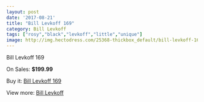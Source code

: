 ```yaml
---
layout: post
date: '2017-08-21'
title: "Bill Levkoff 169"
category: Bill Levkoff
tags: ["rosy","black","levkoff","little","unique"]
image: http://img.hectodress.com/25368-thickbox_default/bill-levkoff-169.jpg
---
```

Bill Levkoff 169

On Sales: **$199.99**
<a href="https://www.hectodress.com/bill-levkoff/11706-bill-levkoff-169.html"><amp-img layout="responsive" width="600" height="600" src="//img.hectodress.com/25368-thickbox_default/bill-levkoff-169.jpg" alt="Bill Levkoff 169 0" /></a>

Buy it: [Bill Levkoff 169](https://www.hectodress.com/bill-levkoff/11706-bill-levkoff-169.html "Bill Levkoff 169")

View more: [Bill Levkoff](https://www.hectodress.com/184-bill-levkoff "Bill Levkoff")